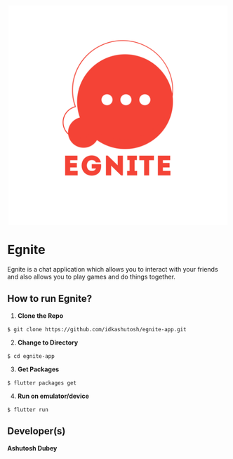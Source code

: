 <div style="text-align:center;width:1000"><img src="assets/images/logo.png" align="center" width="500"/> </div>



# Egnite
Egnite is a chat application which allows you to interact with your friends and also allows you to play games and do things together.

## How to run Egnite?
1. **Clone the Repo**
```
$ git clone https://github.com/idkashutosh/egnite-app.git
```

2. **Change to Directory**
```
$ cd egnite-app
```

3. **Get Packages**
```
$ flutter packages get
```

4. **Run on emulator/device**
```
$ flutter run
```

## Developer(s)
**Ashutosh Dubey**
